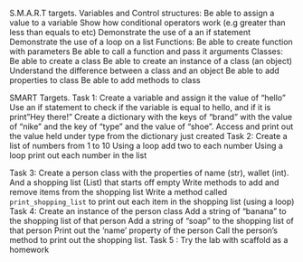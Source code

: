S.M.A.R.T targets.
Variables and Control structures:
Be able to assign a value to a variable
Show how conditional operators work (e.g greater than less than equals to etc)
Demonstrate the use of a an if statement
Demonstrate the use of a loop on a list
Functions:
Be able to create function with parameters
Be able to call a function and pass it arguments
Classes:
Be able to create a class
Be able to create an instance of a class (an object)
Understand the difference between a class and an object
Be able to add properties to class
Be able to add methods to class

SMART Targets.
Task 1:
Create a variable and assign it the value of “hello”
Use an if statement to check if the variable is equal to hello, and if it is print”Hey there!”
Create a dictionary with the keys of “brand” with the value of “nike” and the key of “type” and the value of “shoe”.
Access and print out the value held under type from the dictionary just created
Task 2:
Create a list of numbers from 1 to 10
Using a loop add two to each number
Using a loop print out each number in the list
	
Task 3:
Create a person class with the properties of  name (str), wallet (int). And a  shopping list (List) that starts off empty
Write  methods to add and remove items from the shopping list
Write a method called `print_shopping_list` to print out each item in the shopping list (using a loop)
Task 4:
Create an instance of the person class
Add a string of “banana” to the shopping list of that person
Add a string of “soap” to the shopping list of that person
Print out the ‘name’ property of the person
Call the person’s method to print out the shopping list.
Task 5 :
Try the lab with scaffold as a homework